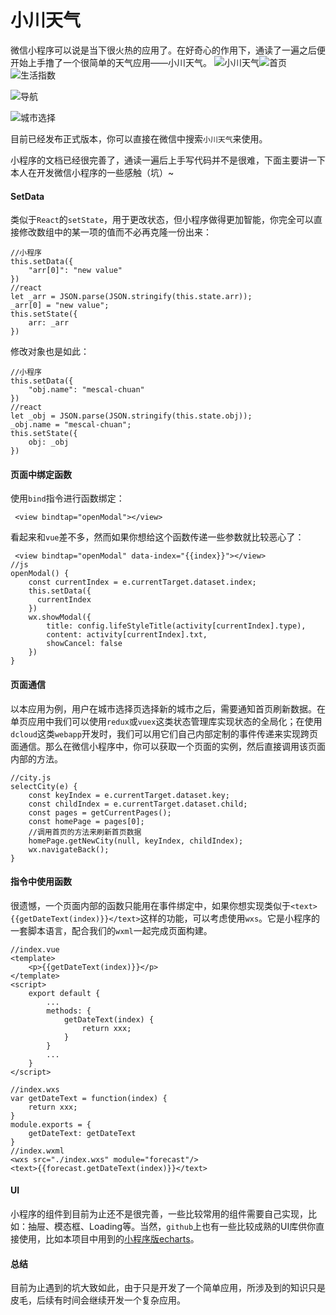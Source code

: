 # 小川天气
微信小程序可以说是当下很火热的应用了。在好奇心的作用下，通读了一遍之后便开始上手撸了一个很简单的天气应用——小川天气。
![小川天气](https://upload-images.jianshu.io/upload_images/1495096-6895c3ecc8731c6c.jpg?imageMogr2/auto-orient/strip%7CimageView2/2/w/1240)![首页](https://upload-images.jianshu.io/upload_images/1495096-6b52de2058465306.jpg?imageMogr2/auto-orient/strip%7CimageView2/2/w/1240)![生活指数](https://upload-images.jianshu.io/upload_images/1495096-097faac85ddac982.jpg?imageMogr2/auto-orient/strip%7CimageView2/2/w/1240)

![导航](https://upload-images.jianshu.io/upload_images/1495096-fb080aab4403782b.jpg?imageMogr2/auto-orient/strip%7CimageView2/2/w/1240)

![城市选择](https://upload-images.jianshu.io/upload_images/1495096-1239aa459b6252ae.jpg?imageMogr2/auto-orient/strip%7CimageView2/2/w/1240)

目前已经发布正式版本，你可以直接在微信中搜索`小川天气`来使用。

小程序的文档已经很完善了，通读一遍后上手写代码并不是很难，下面主要讲一下本人在开发微信小程序的一些感触（坑）~

#### SetData
类似于`React`的`setState`，用于更改状态，但小程序做得更加智能，你完全可以直接修改数组中的某一项的值而不必再克隆一份出来：
```
//小程序
this.setData({
    "arr[0]": "new value"
})
//react
let _arr = JSON.parse(JSON.stringify(this.state.arr));
_arr[0] = "new value";
this.setState({
    arr: _arr
})
```

修改对象也是如此：
```
//小程序
this.setData({
    "obj.name": "mescal-chuan"
})
//react
let _obj = JSON.parse(JSON.stringify(this.state.obj));
_obj.name = "mescal-chuan";
this.setState({
    obj: _obj
})
```
#### 页面中绑定函数
使用`bind`指令进行函数绑定：
```
 <view bindtap="openModal"></view>
```
看起来和`vue`差不多，然而如果你想给这个函数传递一些参数就比较恶心了：
```
 <view bindtap="openModal" data-index="{{index}}"></view>
//js
openModal() {
    const currentIndex = e.currentTarget.dataset.index;
    this.setData({
      currentIndex
    })
    wx.showModal({
        title: config.lifeStyleTitle(activity[currentIndex].type),
        content: activity[currentIndex].txt,
        showCancel: false
    })
}
```


#### 页面通信
以本应用为例，用户在城市选择页选择新的城市之后，需要通知首页刷新数据。在单页应用中我们可以使用`redux`或`vuex`这类状态管理库实现状态的全局化；在使用`dcloud`这类`webapp`开发时，我们可以用它们自己内部定制的事件传递来实现跨页面通信。那么在微信小程序中，你可以获取一个页面的实例，然后直接调用该页面内部的方法。
```
//city.js
selectCity(e) {
    const keyIndex = e.currentTarget.dataset.key;
    const childIndex = e.currentTarget.dataset.child;
    const pages = getCurrentPages();
    const homePage = pages[0];
    //调用首页的方法来刷新首页数据
    homePage.getNewCity(null, keyIndex, childIndex);
    wx.navigateBack();
}
```

#### 指令中使用函数
很遗憾，一个页面内部的函数只能用在事件绑定中，如果你想实现类似于`<text>{{getDateText(index)}}</text>`这样的功能，可以考虑使用`wxs`。它是小程序的一套脚本语言，配合我们的`wxml`一起完成页面构建。

```
//index.vue
<template>
    <p>{{getDateText(index)}}</p>
</template>
<script>
    export default {
        ...
        methods: {
            getDateText(index) {
                return xxx;
            }
        }
        ...
    }
</script>
```

```
//index.wxs
var getDateText = function(index) {
    return xxx;
}
module.exports = {
    getDateText: getDateText
}
//index.wxml
<wxs src="./index.wxs" module="forecast"/>
<text>{{forecast.getDateText(index)}}</text>
```
#### UI
小程序的组件到目前为止还不是很完善，一些比较常用的组件需要自己实现，比如：抽屉、模态框、Loading等。当然，`github`上也有一些比较成熟的UI库供你直接使用，比如本项目中用到的[小程序版echarts](https://github.com/ecomfe/echarts-for-weixin)。

#### 总结
目前为止遇到的坑大致如此，由于只是开发了一个简单应用，所涉及到的知识只是皮毛，后续有时间会继续开发一个复杂应用。
